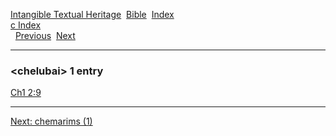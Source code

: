 [Intangible Textual Heritage](../../index)  [Bible](../index) 
[Index](index)   
[c Index](_c_)  
  [Previous](c02094)  [Next](c02096) 

------------------------------------------------------------------------

### &lt;chelubai&gt; 1 entry

[Ch1 2:9](../kjv/ch1002.htm#009)  

------------------------------------------------------------------------

[Next: chemarims (1)](c02096)
